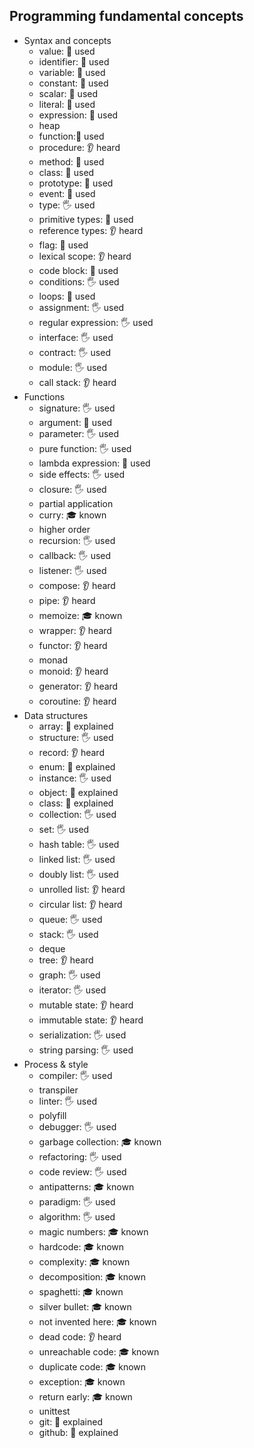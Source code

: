 ## Programming fundamental concepts

- Syntax and concepts
  - value: 🙋 used
  - identifier: 🙋 used
  - variable: 🙋 used
  - constant: 🙋 used
  - scalar: 🙋 used
  - literal: 🙋 used
  - expression: 🙋 used
  - heap
  - function:🙋 used
  - procedure: 👂 heard
  - method: 🙋 used
  - class: 🙋 used
  - prototype: 🙋 used
  - event: 🙋 used
  - type: 🖐️ used
  - primitive types: 🙋️ used
  - reference types: 👂 heard
  - flag: 🙋 used
  - lexical scope: 👂 heard
  - code block: 🙋 used
  - conditions: 🖐️ used
  - loops: 🙋 used
  - assignment: 🖐️ used
  - regular expression: 🖐️ used
  - interface: 🖐️ used
  - contract: 🖐️ used
  - module: 🖐️ used
  - call stack: 👂 heard
- Functions
  - signature: 🖐️ used
  - argument: 🙋 used
  - parameter: 🖐️ used
  - pure function: 🖐️ used
  - lambda expression: 🙋 used
  - side effects: 🖐️ used
  - closure: 🖐️ used
  - partial application
  - curry: 🎓 known
  - higher order
  - recursion: 🖐️ used
  - callback: 🖐️ used
  - listener: 🖐️ used
  - compose: 👂 heard
  - pipe: 👂 heard
  - memoize: 🎓 known
  - wrapper: 👂 heard
  - functor: 👂 heard
  - monad
  - monoid: 👂 heard
  - generator: 👂 heard
  - coroutine: 👂 heard
- Data structures
  - array: 🙋 explained
  - structure: 🖐️ used
  - record: 👂 heard
  - enum: 🙋 explained
  - instance: 🖐️ used
  - object: 🙋 explained
  - class: 🙋 explained
  - collection: 🖐️ used
  - set: 🖐️ used
  - hash table: 🖐️ used
  - linked list: 🖐️ used
  - doubly list: 🖐️ used
  - unrolled list: 👂 heard
  - circular list: 👂 heard
  - queue: 🖐️ used
  - stack: 🖐️ used
  - deque
  - tree: 👂 heard
  - graph: 🖐️ used
  - iterator: 🖐️ used
  - mutable state: 👂 heard
  - immutable state: 👂 heard
  - serialization: 🖐️ used
  - string parsing: 🖐️ used
- Process & style
  - compiler: 🖐️ used
  - transpiler
  - linter: 🖐️ used
  - polyfill
  - debugger: 🖐️ used
  - garbage collection: 🎓 known
  - refactoring: 🖐️ used
  - code review: 🖐️ used 
  - antipatterns: 🎓 known
  - paradigm: 🖐️ used
  - algorithm: 🖐️ used
  - magic numbers: 🎓 known
  - hardcode: 🎓 known
  - complexity: 🎓 known
  - decomposition: 🎓 known
  - spaghetti: 🎓 known
  - silver bullet: 🎓 known
  - not invented here: 🎓 known
  - dead code: 👂 heard
  - unreachable code: 🎓 known
  - duplicate code: 🎓 known
  - exception: 🎓 known
  - return early: 🎓 known
  - unittest
  - git: 🙋 explained
  - github: 🙋 explained
